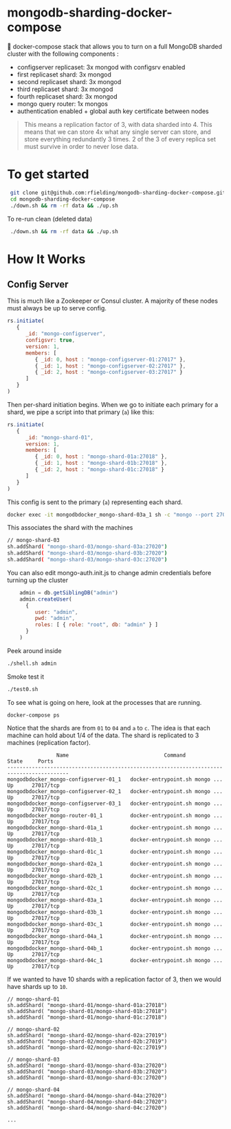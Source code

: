 # mongodb-sharding-docker-compose

:whale: docker-compose stack that allows you to turn on a full MongoDB sharded cluster with the following components :

 * configserver replicaset: 3x mongod with configsrv enabled 
 * first replicaset shard: 3x mongod 
 * second replicaset shard: 3x mongod
 * third replicaset shard: 3x mongod
 * fourth replicaset shard: 3x mongod
 * mongo query router: 1x mongos
 * authentication enabled + global auth key certificate between nodes

> This means a replication factor of 3, with data sharded into 4.  This means that we can store 4x what any single server can store, and store everything redundantly 3 times.  2 of the 3 of every replica set must survive in order to never lose data.

# To get started

```bash
 git clone git@github.com:rfielding/mongodb-sharding-docker-compose.git
 cd mongodb-sharding-docker-compose
 ./down.sh && rm -rf data && ./up.sh 
```

To re-run clean (deleted data)

```bash
 ./down.sh && rm -rf data && ./up.sh 
```

# How It Works

## Config Server

This is much like a Zookeeper or Consul cluster.  A majority of these nodes must always be up to serve config.

```javascript
rs.initiate(
   {
      _id: "mongo-configserver",
      configsvr: true,
      version: 1,
      members: [
         { _id: 0, host : "mongo-configserver-01:27017" },
         { _id: 1, host : "mongo-configserver-02:27017" },
         { _id: 2, host : "mongo-configserver-03:27017" }
      ]
   }
)
```


Then per-shard initiation begins.  When we go to initiate each primary for a shard, we pipe a script into that primary (`a`) like this:

```javascript
rs.initiate(
   {
      _id: "mongo-shard-01",
      version: 1,
      members: [
         { _id: 0, host : "mongo-shard-01a:27018" },
         { _id: 1, host : "mongo-shard-01b:27018" },
         { _id: 2, host : "mongo-shard-01c:27018" }
      ]
   }
)
```

This config is sent to the primary (`a`) representing each shard.

```bash
docker exec -it mongodbdocker_mongo-shard-03a_1 sh -c "mongo --port 27020 < /mongo-shard-03.init.js"
```

This associates the shard with the machines

```bash
// mongo-shard-03
sh.addShard( "mongo-shard-03/mongo-shard-03a:27020")
sh.addShard( "mongo-shard-03/mongo-shard-03b:27020")
sh.addShard( "mongo-shard-03/mongo-shard-03c:27020")
```

You can also edit mongo-auth.init.js to change admin credentials before turning up the cluster

```javascript
    admin = db.getSiblingDB("admin")
    admin.createUser(
      {
         user: "admin",
         pwd: "admin",
         roles: [ { role: "root", db: "admin" } ] 
      }
    )
```

Peek around inside

```bash
./shell.sh admin
```

Smoke test it

```bash
./test0.sh
```  

To see what is going on here, look at the processes that are running.

```
docker-compose ps
```

Notice that the shards are from `01` to `04` and `a` to `c`.  The idea is that each machine
can hold about 1/4 of the data.  The shard is replicated to 3 machines (replication factor).

```
                Name                               Command               State     Ports  
------------------------------------------------------------------------------------------
mongodbdocker_mongo-configserver-01_1   docker-entrypoint.sh mongo ...   Up      27017/tcp
mongodbdocker_mongo-configserver-02_1   docker-entrypoint.sh mongo ...   Up      27017/tcp
mongodbdocker_mongo-configserver-03_1   docker-entrypoint.sh mongo ...   Up      27017/tcp
mongodbdocker_mongo-router-01_1         docker-entrypoint.sh mongo ...   Up      27017/tcp
mongodbdocker_mongo-shard-01a_1         docker-entrypoint.sh mongo ...   Up      27017/tcp
mongodbdocker_mongo-shard-01b_1         docker-entrypoint.sh mongo ...   Up      27017/tcp
mongodbdocker_mongo-shard-01c_1         docker-entrypoint.sh mongo ...   Up      27017/tcp
mongodbdocker_mongo-shard-02a_1         docker-entrypoint.sh mongo ...   Up      27017/tcp
mongodbdocker_mongo-shard-02b_1         docker-entrypoint.sh mongo ...   Up      27017/tcp
mongodbdocker_mongo-shard-02c_1         docker-entrypoint.sh mongo ...   Up      27017/tcp
mongodbdocker_mongo-shard-03a_1         docker-entrypoint.sh mongo ...   Up      27017/tcp
mongodbdocker_mongo-shard-03b_1         docker-entrypoint.sh mongo ...   Up      27017/tcp
mongodbdocker_mongo-shard-03c_1         docker-entrypoint.sh mongo ...   Up      27017/tcp
mongodbdocker_mongo-shard-04a_1         docker-entrypoint.sh mongo ...   Up      27017/tcp
mongodbdocker_mongo-shard-04b_1         docker-entrypoint.sh mongo ...   Up      27017/tcp
mongodbdocker_mongo-shard-04c_1         docker-entrypoint.sh mongo ...   Up      27017/tcp
```

If we wanted to have 10 shards with a replication factor of 3, then we would have shards up to `10`.

```
// mongo-shard-01
sh.addShard( "mongo-shard-01/mongo-shard-01a:27018")
sh.addShard( "mongo-shard-01/mongo-shard-01b:27018")
sh.addShard( "mongo-shard-01/mongo-shard-01c:27018")

// mongo-shard-02
sh.addShard( "mongo-shard-02/mongo-shard-02a:27019")
sh.addShard( "mongo-shard-02/mongo-shard-02b:27019")
sh.addShard( "mongo-shard-02/mongo-shard-02c:27019")

// mongo-shard-03
sh.addShard( "mongo-shard-03/mongo-shard-03a:27020")
sh.addShard( "mongo-shard-03/mongo-shard-03b:27020")
sh.addShard( "mongo-shard-03/mongo-shard-03c:27020")

// mongo-shard-04
sh.addShard( "mongo-shard-04/mongo-shard-04a:27020")
sh.addShard( "mongo-shard-04/mongo-shard-04b:27020")
sh.addShard( "mongo-shard-04/mongo-shard-04c:27020")

...
```
